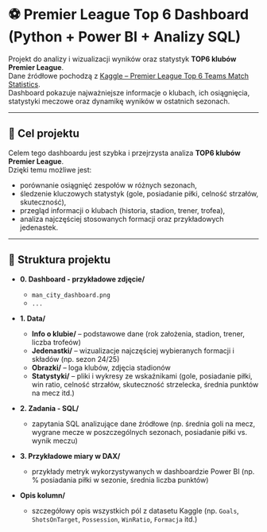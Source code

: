# ⚽ Premier League Top 6 Dashboard (Python + Power BI + Analizy SQL)

Projekt do analizy i wizualizacji wyników oraz statystyk **TOP6 klubów Premier League**.  
Dane źródłowe pochodzą z [Kaggle – Premier League Top 6 Teams Match Statistics](https://www.kaggle.com/datasets/ensarakbas/premier-league-top-6-teams-match-statistics).  
Dashboard pokazuje najważniejsze informacje o klubach, ich osiągnięcia, statystyki meczowe oraz dynamikę wyników w ostatnich sezonach.

---

## 🎯 Cel projektu

Celem tego dashboardu jest szybka i przejrzysta analiza **TOP6 klubów Premier League**.  
Dzięki temu możliwe jest:
- porównanie osiągnięć zespołów w różnych sezonach,  
- śledzenie kluczowych statystyk (gole, posiadanie piłki, celność strzałów, skuteczność),  
- przegląd informacji o klubach (historia, stadion, trener, trofea),  
- analiza najczęściej stosowanych formacji oraz przykładowych jedenastek.

---

## 📂 Struktura projektu

- **0. Dashboard - przykładowe zdjęcie/**  
  - `man_city_dashboard.png`  
  - `...`

- **1. Data/**  
  - **Info o klubie/** – podstawowe dane (rok założenia, stadion, trener, liczba trofeów)  
  - **Jedenastki/** – wizualizacje najczęściej wybieranych formacji i składów (np. sezon 24/25)  
  - **Obrazki/** – loga klubów, zdjęcia stadionów  
  - **Statystyki/** – pliki i wykresy ze wskaźnikami (gole, posiadanie piłki, win ratio, celność strzałów, skuteczność strzelecka, średnia punktów na mecz itd.)

- **2. Zadania - SQL/**  
  - zapytania SQL analizujące dane źródłowe (np. średnia goli na mecz, wygrane mecze w poszczególnych sezonach, posiadanie piłki vs. wynik meczu)

- **3. Przykładowe miary w DAX/**  
  - przykłady metryk wykorzystywanych w dashboardzie Power BI (np. % posiadania piłki w sezonie, średnia liczba punktów)

- **Opis kolumn/**  
  - szczegółowy opis wszystkich pól z datasetu Kaggle (np. `Goals`, `ShotsOnTarget`, `Possession`, `WinRatio`, `Formacja` itd.)

